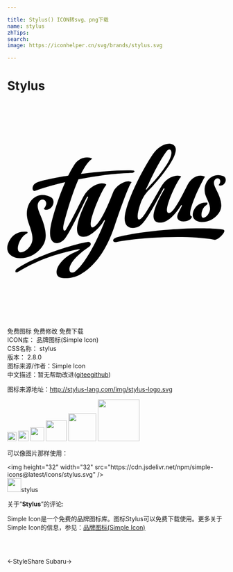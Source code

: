 ```yaml
---

title: Stylus() ICON转svg、png下载
name: stylus
zhTips: 
search: 
image: https://iconhelper.cn/svg/brands/stylus.svg

---
```


# Stylus  <small style="font-size: 60%;font-weight: 100"></small>

<div id="svg" class="svg-wrap">
<svg viewBox="0 0 24 24" role="img" xmlns="http://www.w3.org/2000/svg"><title>Stylus icon</title><path d="M13.672 8.86c-.446-.354-1.698.239-2.052 1.118-.445 1.117-1.105 2.747-1.752 3.461-.683.751-.751.171-.683-.262.158-1.02 1.153-3.382 1.697-4.048-.202-.299-1.52-.256-2.436 1.166-.342.537-1.123 2.326-1.99 3.736-.19.305-.428.092-.244-.622.207-.825.818-3.089 1.605-4.872 2.064-.409 4.255-.696 5.934-.702.226-.061.378-.263 0-.275-1.447-.049-3.62.122-5.653.379.391-.782.812-1.404 1.239-1.667-.464-.293-1.404-.177-1.941.617a10.55 10.55 0 0 0-.702 1.245c-1.49.232-2.766.494-3.413.739-.671.256-.598 1.068-.189.915.849-.317 1.996-.647 3.272-.94-.812 1.832-1.447 3.993-1.599 4.872-.379 2.137.946 2.124 1.593 1.282.702-.922 2.167-4.164 2.393-4.505.067-.116.159-.055.11.048-1.636 3.266-1.496 4.53-.171 4.249.598-.128 1.63-1.153 1.899-1.685.055-.128.171-.116.146-.061-1.038 2.693-2.356 4.872-3.241 5.556-.806.616-1.405-.721 1.446-2.638.422-.286.226-.677-.25-.543-1.471.232-5.683 1.569-7.533 2.851-.141.098-.269.177-.263.379.006.116.208.073.306.012 2.393-1.435 4.352-1.996 6.599-2.467.03.013.067.019.097.007.104-.025.098.03.031.073a3.992 3.992 0 0 1-.342.177c-1.514.592-2.43 1.898-2.106 2.564.275.574 1.758.366 2.46-.012 1.722-.934 2.973-2.766 3.828-5.293.745-2.241 1.685-4.78 1.905-4.854zm-9.976 7.235c.623-.745.696-1.514.214-2.943-.305-.903-.812-1.599-.44-2.161.397-.598 1.24-.018.538.781l.14.098c.843.098 1.258-1.056.629-1.386-1.661-.867-3.114.8-2.473 2.729.275.818.66 1.685.348 2.375-.268.592-.787.94-1.135.952-.727.037-.244-1.63.592-2.045.073-.036.177-.085.079-.207-1.031-.116-1.636.36-1.984 1.025-1.013 1.935 1.923 2.65 3.492.782zm19.981-2.064c-2.802-.366-8.845.122-11.513.831-.794.207-.574.628-.171.549.006 0 .177-.043.183-.043 2.192-.427 7.509-.8 10.61-.207.373.067 1.49-1.05.891-1.13zm-9.224-.329c.781-.391 1.941-2.809 2.704-4.133.055-.098.153-.019.098.048-1.929 3.321-1.111 3.706-.348 3.657 1.02-.061 1.96-1.526 2.167-1.856.086-.128.135-.024.086.068-.049.152-.226.421-.391.787-.232.519.012.72.214.812.317.153 1.184.055 1.318-.476-.866-.018 1.209-4.109 1.423-4.359-.58-.336-1.477.031-1.887.836-.872 1.728-1.605 3.12-2.063 3.144-.891.049 1.026-3.852 1.337-3.974-.189-.275-1.404-.159-2.082.891-.244.379-1.733 3.016-2.1 3.45-.647.769-.696.11-.513-.66.061-.262.165-.598.3-.97.427-.965.885-1.27 1.166-1.582 1.886-2.093 2.967-3.791 2.539-4.456-.378-.592-1.642-.33-2.454.891-1.496 2.241-2.875 5.311-3.052 6.716-.171 1.404.848 1.507 1.538 1.166zm7.375-3.297c.238.586.598 1.166.384 1.679-.177.439-.409.623-.665.665-.36.061-.263-1.068.354-1.404.055-.03.134-.177.061-.262-.781-.043-1.221.329-1.459.824-.69 1.447 1.563 1.843 2.668.421.439-.568.458-1.129.036-2.149-.268-.647-.677-1.129-.421-1.557.275-.451.934-.061.44.544l.11.061c.641.036.903-.818.415-1.032-1.288-.549-2.491.836-1.923 2.21zm-6.581-.812c.067-.153.11-.195.226-.452.671-1.477 1.514-3.034 2.094-3.76.36-.379.866.134-.049 1.538a14.17 14.17 0 0 1-1.813 2.265v.006c-.171.189-.324.348-.391.44-.049.061-.104.049-.067-.037z"/></svg>
</div>
<detail full-name='stylus'></detail>

<div class="detail-page">
<p>
<span><span class="badge-success badge">免费图标</span> <span class="badge-success badge">免费修改</span>  <span class="badge-success badge">免费下载</span> </span>
<br/>
<span>
ICON库：
<span class="badge-secondary badge">品牌图标(Simple Icon)</span> 
</span>
<br/>
<span>
CSS名称：
<span class="badge-secondary badge">stylus</span> 
</span>

<br/>
<span>
版本：
<span class="badge-secondary badge">2.8.0</span> 
</span>
<br/>
<span>图标来源/作者：<span class="badge-light badge">Simple Icon</span></span> 
<br/>
<span class="zh-detail">中文描述：暂无<span class="help-link"><span>帮助改进</span>(<a href="https://gitee.com/liuwave/icon-helper/edit/master/json/brands/stylus.json" target="_blank" rel="noopener noreferrer">gitee</a><a href="https://github.com/liuwave/icon-helper/edit/master/json/brands/stylus.json" target="_blank" rel="noopener noreferrer">github</a></span>)</span><br/>
</p>
</div><div class="description description alert alert-light"><p>图标来源地址：<a href="http://stylus-lang.com/img/stylus-logo.svg" target="_blank" rel="noopener noreferrer">http://stylus-lang.com/img/stylus-logo.svg</a></p></div>
<div class="alert alert-dark">
<img height="21" width="21" src="https://cdn.jsdelivr.net/npm/simple-icons@latest/icons/stylus.svg" />
<img height="24" width="24" src="https://cdn.jsdelivr.net/npm/simple-icons@latest/icons/stylus.svg" />
<img height="32" width="32" src="https://cdn.jsdelivr.net/npm/simple-icons@latest/icons/stylus.svg" />
<img height="48" width="48" src="https://cdn.jsdelivr.net/npm/simple-icons@latest/icons/stylus.svg" />
<img height="64" width="64" src="https://cdn.jsdelivr.net/npm/simple-icons@latest/icons/stylus.svg" />
<img height="96" width="96" src="https://cdn.jsdelivr.net/npm/simple-icons@latest/icons/stylus.svg" />

</div>
<div>
  <p>可以像图片那样使用：    
  </p>
  <div class="alert alert-primary" style="font-size: 14px">
    &lt;img height="32" width="32" src="https://cdn.jsdelivr.net/npm/simple-icons@latest/icons/stylus.svg" /&gt;
    <copy-btn content='<img height="32" width="32" src="https://cdn.jsdelivr.net/npm/simple-icons@latest/icons/stylus.svg" />'></copy-btn>
  </div>
  <div class="alert alert-secondary">
    <img height="32" width="32" src="https://cdn.jsdelivr.net/npm/simple-icons@latest/icons/stylus.svg" />stylus
    <copy-btn content="stylus" btn-title="复制图标名称"></copy-btn>
  </div>
</div>
<div class="icon-detail__container">
<p>关于“<b>Stylus</b>”的评论:</p>
</div>
<Vssue title="关于“Stylus”的评论" />
<div><p>Simple Icon是一个免费的品牌图标库。图标Stylus可以免费下载使用。更多关于  Simple Icon的信息，参见：<a target="_blank" href="https://iconhelper.cn/brands.html">品牌图标(Simple Icon)</a>
</p></div>


<div style="padding:2rem 0 " class="page-nav"><p class="inner"><span class="prev">←<router-link to="/icon/styleshare.html">StyleShare</router-link></span> <span class="next"><router-link to="/icon/subaru.html">Subaru</router-link>→</span></p></div>
